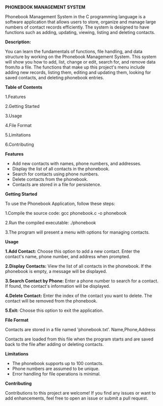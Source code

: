 **PHONEBOOK  MANAGEMENT SYSTEM**

Phonebook Management System in the C programming language is a software application that allows users to store, organize and manage large numbers of contact records efficiently. 
The system is designed to have functions such as adding, updating, viewing, listing and deleting contacts.

**Description:**

You can learn the fundamentals of functions, file handling, and data structure by working on the Phonebook Management System. 
This system will show you how to add, list, change or edit, search for, and remove data from/to a file. The functions that make up 
this project's menu include adding new records, listing them, editing and updating them, looking for saved contacts, and deleting phonebook entries.

**Table of Contents**

1.Features

2.Getting Started

3.Usage

4.File Format

5.Limitations

6.Contributing

**Features**

* Add new contacts with names, phone numbers, and addresses.
* Display the list of all contacts in the phonebook.
* Search for contacts using phone numbers.
* Delete contacts from the phonebook.
* Contacts are stored in a file for persistence.

**Getting Started**

To use the Phonebook Application, follow these steps:

1.Compile the source code:
  gcc phonebook.c -o phonebook
  
2.Run the compiled executable:
  ./phonebook
  
3.The program will present a menu with options for managing contacts.

**Usage**

**1.Add Contact:** Choose this option to add a new contact. Enter the contact's name, phone number, and address when prompted.

**2.Display Contacts:** View the list of all contacts in the phonebook. If the phonebook is empty, a message will be displayed.

**3.Search Contact by Phone:** Enter a phone number to search for a contact. If found, the contact's information will be displayed.

**4.Delete Contact:** Enter the index of the contact you want to delete. The contact will be removed from the phonebook.

**5.Exit:** Choose this option to exit the application.

**File Format**

Contacts are stored in a file named 'phonebook.txt'.
  Name,Phone,Address
  
Contacts are loaded from this file when the program starts and are saved back to the file after adding or deleting contacts.

**Limitations**

* The phonebook supports up to 100 contacts.
* Phone numbers are assumed to be unique.
* Error handling for file operations is minimal.

**Contributing**

Contributions to this project are welcome! If you find any issues or want to add enhancements, feel free to open an issue or submit a pull request.

